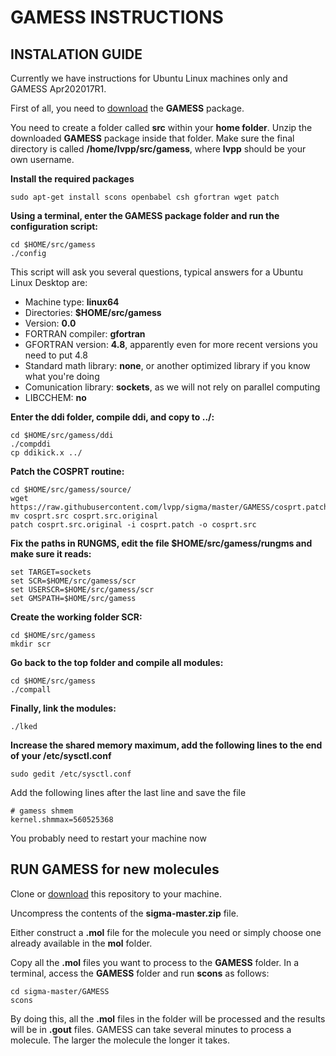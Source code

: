 # GAMESS INSTRUCTIONS

## INSTALATION GUIDE

Currently we have instructions for Ubuntu Linux machines only and GAMESS Apr202017R1.

First of all, you need to [download](http://www.msg.ameslab.gov/gamess/download.html) the **GAMESS** package.

You need to create a folder called **src** within your **home folder**. Unzip the downloaded **GAMESS** package inside
that folder. Make sure the final directory is called **/home/lvpp/src/gamess**, where **lvpp** should be your own username.

**Install the required packages**
```
sudo apt-get install scons openbabel csh gfortran wget patch
```

**Using a terminal, enter the GAMESS package folder and run the configuration script:**
```
cd $HOME/src/gamess
./config
```
This script will ask you several questions, typical answers for a Ubuntu Linux Desktop are:
 * Machine type: **linux64**
 * Directories: **$HOME/src/gamess**
 * Version: **0.0**
 * FORTRAN compiler: **gfortran**
 * GFORTRAN version: **4.8**, apparently even for more recent versions you need to put 4.8
 * Standard math library: **none**, or another optimized library if you know what you're doing
 * Comunication library: **sockets**, as we will not rely on parallel computing 
 * LIBCCHEM: **no** 

**Enter the ddi folder, compile ddi, and copy to ../:**
```
cd $HOME/src/gamess/ddi
./compddi
cp ddikick.x ../
```

**Patch the COSPRT routine:**

```
cd $HOME/src/gamess/source/
wget https://raw.githubusercontent.com/lvpp/sigma/master/GAMESS/cosprt.patch
mv cosprt.src cosprt.src.original
patch cosprt.src.original -i cosprt.patch -o cosprt.src
```

**Fix the paths in RUNGMS, edit the file $HOME/src/gamess/rungms and make sure it reads:**

```
set TARGET=sockets
set SCR=$HOME/src/gamess/scr
set USERSCR=$HOME/src/gamess/scr
set GMSPATH=$HOME/src/gamess
```

**Create the working folder SCR:**
```
cd $HOME/src/gamess
mkdir scr
```

**Go back to the top folder and compile all modules:**
```
cd $HOME/src/gamess
./compall
```

**Finally, link the modules:**
```
./lked
```

**Increase the shared memory maximum, add the following lines to the end of your /etc/sysctl.conf**
```
sudo gedit /etc/sysctl.conf
```
Add the following lines after the last line and save the file
```
# gamess shmem
kernel.shmmax=560525368
```

You probably need to restart your machine now

## RUN GAMESS for new molecules

Clone or [download](https://github.com/lvpp/sigma/archive/master.zip) this repository to your machine.

Uncompress the contents of the **sigma-master.zip** file.

Either construct a **.mol** file for the molecule you need or simply choose one already available in the **mol** folder.

Copy all the **.mol** files you want to process to the **GAMESS** folder.
In a terminal, access the **GAMESS** folder and run **scons** as follows:
```
cd sigma-master/GAMESS
scons
```

By doing this, all the **.mol** files in the folder will be processed and the results will be in **.gout** files.
GAMESS can take several minutes to process a molecule. The larger the molecule the longer it takes.
